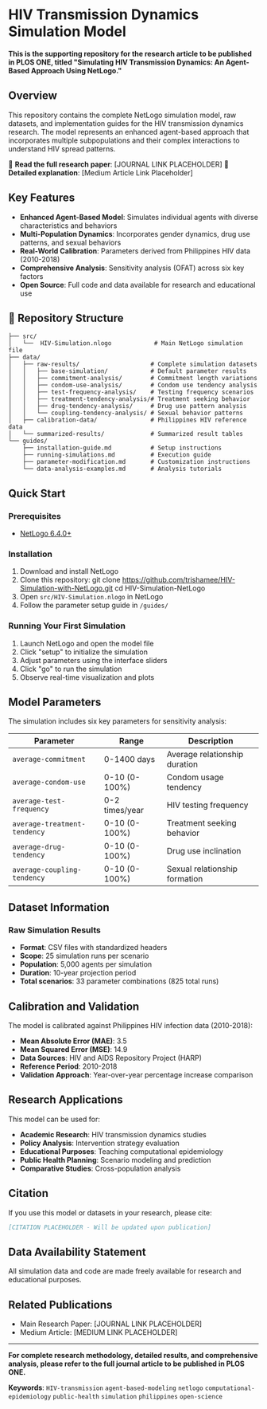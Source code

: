 # HIV Transmission Dynamics Simulation Model
**This is the supporting repository for the research article to be published in PLOS ONE, titled "Simulating HIV Transmission Dynamics: An Agent-Based Approach Using NetLogo."**

## Overview
This repository contains the complete NetLogo simulation model, raw datasets, and implementation guides for the HIV transmission dynamics research. The model represents an enhanced agent-based approach that incorporates multiple subpopulations and their complex interactions to understand HIV spread patterns.

📄 **Read the full research paper**: [JOURNAL LINK PLACEHOLDER]
📖 **Detailed explanation**: [Medium Article Link Placeholder]

## Key Features
- **Enhanced Agent-Based Model**: Simulates individual agents with diverse characteristics and behaviors
- **Multi-Population Dynamics**: Incorporates gender dynamics, drug use patterns, and sexual behaviors
- **Real-World Calibration**: Parameters derived from Philippines HIV data (2010-2018)
- **Comprehensive Analysis**: Sensitivity analysis (OFAT) across six key factors
- **Open Source**: Full code and data available for research and educational use

## 📁 Repository Structure

```text
├── src/
│   └──  HIV-Simulation.nlogo            # Main NetLogo simulation file
├── data/
│   ├── raw-results/                    # Complete simulation datasets
│   │   ├── base-simulation/            # Default parameter results
│   │   ├── commitment-analysis/        # Commitment length variations
│   │   ├── condom-use-analysis/        # Condom use tendency analysis
│   │   ├── test-frequency-analysis/    # Testing frequency scenarios
│   │   ├── treatment-tendency-analysis/# Treatment seeking behavior
│   │   ├── drug-tendency-analysis/     # Drug use pattern analysis
│   │   └── coupling-tendency-analysis/ # Sexual behavior patterns
│   ├── calibration-data/               # Philippines HIV reference data
│   └── summarized-results/             # Summarized result tables
└── guides/
    ├── installation-guide.md           # Setup instructions
    ├── running-simulations.md          # Execution guide
    ├── parameter-modification.md       # Customization instructions
    └── data-analysis-examples.md       # Analysis tutorials
```


## Quick Start

### Prerequisites
- [NetLogo 6.4.0+](https://ccl.northwestern.edu/netlogo/download.shtml)

### Installation
1. Download and install NetLogo
2. Clone this repository:
   git clone https://github.com/trishamee/HIV-Simulation-with-NetLogo.git
   cd HIV-Simulation-NetLogo   
3. Open `src/HIV-Simulation.nlogo` in NetLogo
4. Follow the parameter setup guide in `/guides/`

### Running Your First Simulation
1. Launch NetLogo and open the model file
2. Click "setup" to initialize the simulation
3. Adjust parameters using the interface sliders
4. Click "go" to run the simulation
5. Observe real-time visualization and plots

## Model Parameters
The simulation includes six key parameters for sensitivity analysis:

| Parameter | Range | Description |
|-----------|-------|-------------|
| `average-commitment` | 0-1400 days | Average relationship duration |
| `average-condom-use` | 0-10 (0-100%) | Condom usage tendency |
| `average-test-frequency` | 0-2 times/year | HIV testing frequency |
| `average-treatment-tendency` | 0-10 (0-100%) | Treatment seeking behavior |
| `average-drug-tendency` | 0-10 (0-100%) | Drug use inclination |
| `average-coupling-tendency` | 0-10 (0-100%) | Sexual relationship formation |

## Dataset Information

### Raw Simulation Results
- **Format**: CSV files with standardized headers
- **Scope**: 25 simulation runs per scenario
- **Population**: 5,000 agents per simulation
- **Duration**: 10-year projection period
- **Total scenarios**: 33 parameter combinations (825 total runs)

## Calibration and Validation

The model is calibrated against Philippines HIV infection data (2010-2018):
- **Mean Absolute Error (MAE)**: 3.5
- **Mean Squared Error (MSE)**: 14.9
- **Data Sources**: HIV and AIDS Repository Project (HARP)
- **Reference Period**: 2010-2018
- **Validation Approach**: Year-over-year percentage increase comparison

## Research Applications
This model can be used for:
- **Academic Research**: HIV transmission dynamics studies
- **Policy Analysis**: Intervention strategy evaluation
- **Educational Purposes**: Teaching computational epidemiology
- **Public Health Planning**: Scenario modeling and prediction
- **Comparative Studies**: Cross-population analysis

## Citation

If you use this model or datasets in your research, please cite:

```bibtex
[CITATION PLACEHOLDER - Will be updated upon publication]
```

## Data Availability Statement
All simulation data and code are made freely available for research and educational purposes.


## Related Publications
- Main Research Paper: [JOURNAL LINK PLACEHOLDER]
- Medium Article: [MEDIUM LINK PLACEHOLDER]

---

**For complete research methodology, detailed results, and comprehensive analysis, please refer to the full journal article to be published in PLOS ONE.**

**Keywords**: `HIV-transmission` `agent-based-modeling` `netlogo` `computational-epidemiology` `public-health` `simulation` `philippines` `open-science`
